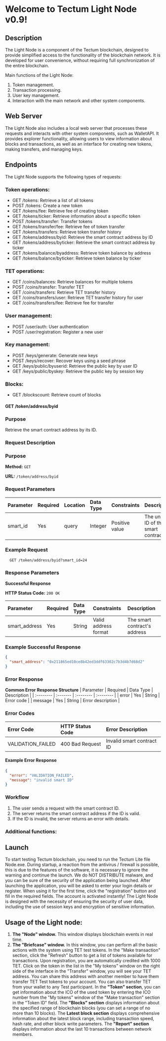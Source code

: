 # Welcome to Tectum Light Node v0.9! #

## Description ##

The Light Node is a component of the Tectum blockchain, designed to provide simplified access to the functionality of the blockchain network. It is developed for user convenience, without requiring full synchronization of the entire blockchain.

Main functions of the Light Node:
1. Token management.
2. Transaction processing.
3. User key management.
4. Interaction with the main network and other system components.

## Web Server ##
The Light Node also includes a local web server that processes these requests and interacts with other system components, such as WalletAPI.
It provides explorer functionality, allowing users to view information about blocks and transactions, as well as an interface for creating new tokens, making transfers, and managing keys.

## Endpoints ##

The Light Node supports the following types of requests:

### Token operations: ###

-   GET /tokens: Retrieve a list of all tokens
-   POST /tokens: Create a new token
-   GET /tokens/fee: Retrieve fee of creating token
-   GET /tokens/ticker: Retrieve information about a specific token
-   POST /tokens/transfer: Transfer tokens
-   GET /tokens/transfer/fee: Retrieve fee of token transfer
-   GET /tokens/transfers: Retrieve token transfer history
-   GET /tokens/address/byid: Retrieve the smart contract address by ID
-   GET /tokens/address/byticker: Retrieve the smart contract address by ticker
-   GET /tokens/balance/byaddress: Retrieve token balance by address
-   GET /tokens/balance/byticker: Retrieve token balance by ticker

### TET operations: ###

-   GET /coins/balances: Retrieve balances for multiple tokens
-   POST /coins/transfer: Transfer TET
-   GET /coins/transfers: Retrieve TET transfer history
-   GET /coins/transfers/user: Retrieve TET transfer history for user
-   GET /coins/transfers/fee: Retrieve fee for transfer

### User management: ###

-   POST /user/auth: User authentication
-   POST /user/registration: Register a new user

### Key management: ###

-   POST /keys/generate: Generate new keys
-   POST /keys/recover: Recover keys using a seed phrase
-   GET /keys/public/byuserid: Retrieve the public key by user ID
-   GET /keys/public/byskey: Retrieve the public key by session key

### Blocks: ###

-   GET /blockscount: Retrieve count of blocks

#### GET /token/address/byid ####
### Purpose ###
Retrieve the smart contract address by its ID.

### Request Description ###


### Purpose ###

**Method:** `` GET ``

**URL:** `` /token/address/byid ``

### Request Parameters ###

| Parameter | Required     | Location                | Data Type | Constraints |Description |
| :-------- | :------- | :------------------------- |:-------- | :-------- | :-------- | 
| smart_id | Yes | query | Integer| Positive value | The unique ID of the smart contract |

### Example Request ###

```http
  GET /token/address/byid?smart_id=24
```
### Response Parameters ###

**Successful Response**

**HTTP Status Code:** ``200 OK``

| Parameter | Required     | Data Type                       | Constraints | Description |
| :-------- | :------- | :-------------------------------- | :-------- | :-------- |
| smart_address      | Yes | String | Valid address format | The smart contract's address |

### Example Successful Response ###

```json
{
  "smart_address": "0x211865ed10ce8b42ed3ddf63302c7b3d4b7d68d2"
}
```

### Error Response ### 

**Common Error Response Structure**
| Parameter | Required | Data Type | Description |
| :-------- | :------- | :-------- | :--------   |
| error     | Yes      | String    | Error code  |
| message   | Yes    | String    | Error description  |

### Error Codes ###

| Error Code | HTTP Status Code | Error Description |
| :--------  | :-------         | :--------        | 
| VALIDATION_FAILED | 400 Bad Request | Invalid smart contract ID | 

#### Example Error Response ####

```JSON
{
  "error": "VALIDATION_FAILED",
  "message": "invalid smart ID"
}

```

### Workflow ###
1. The user sends a request with the smart contract ID.
2. The server returns the smart contract address if the ID is valid.
3. If the ID is invalid, the server returns an error with details.

### Additional functions: ###


## Launch ##
To start testing Tectum blockchain, you need to run the Tectum Lite file Node.exe. During startup, a reaction from the antivirus / firewall is possible, this is due to the features of the software, it is necessary to ignore the warning and continue the launch. We do NOT DISTRIBUTE malware, and you can be sure of the security of the application being launched.
After launching the application, you will be asked to enter your login details or register. When using it for the first time, click the "registration" button and fill in the required fields. The account is activated instantly!
The Light Node is designed with the necessity of ensuring the security of user data, including the use of session keys and encryption of sensitive information.



## Usage of the Light node: ##
1.	__The "Node" window.__ 
This window displays blockchain events in real time.
2.	__The "Briefcase" window.__
In this window, you can perform all the basic actions with the system using TET test tokens. In the "Make transaction" section, click the "Refresh" button to get a list of tokens available for transactions. 
Upon registration, you are automatically credited with 1000 TET. Click on the token in the list in the "My tokens" window on the right side of the interface in the "Transfer" window, you will see your TET address. You can share this address with another member to have them transfer TET Test tokens to your account. You can also transfer TET from your wallet to any Test participant.
In the __"Token" section__, you can get information about the ICO of the used token by entering the ICO number from the "My tokens" window of the "Make transaction" section in the "Token ID" field.
The __"Blocks" section__ displays information about the specified range of blockchain blocks (you can set a range of no more than 10 blocks).
The __Latest block section__ displays comprehensive information about the latest block range, including transaction speed, hash rate, and other block write parameters.
The __"Report" section__ displays information about the last 10 transactions between network members.
